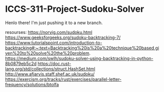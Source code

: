 # ICCS-311-Project-Sudoku-Solver

Henlo there! I'm just pushing it to a new branch.

resourses:
https://norvig.com/sudoku.html
https://www.geeksforgeeks.org/sudoku-backtracking-7/
https://www.tutorialspoint.com/introduction-to-backtracking#:~:text=Backtracking%20is%20a%20technique%20based,given%20to%20solve%20the%20problem.
https://medium.com/swlh/sudoku-solver-using-backtracking-in-python-8b0879eb5c2d
https://doc.rust-lang.org/std/collections/struct.HashSet.html
http://www.afjarvis.staff.shef.ac.uk/sudoku/
https://exercism.org/tracks/rust/exercises/parallel-letter-frequency/solutions/btolfa

